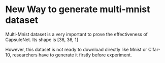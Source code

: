 # New Way to generate multi-mnist dataset

Multi-Mnist dataset is a very important to prove the effectiveness of CapsuleNet. Its shape is [36, 36, 1]



However, this dataset is not ready to download directly like Mnist or Cifar-10, researchers have to generate it firstly before experiment.

